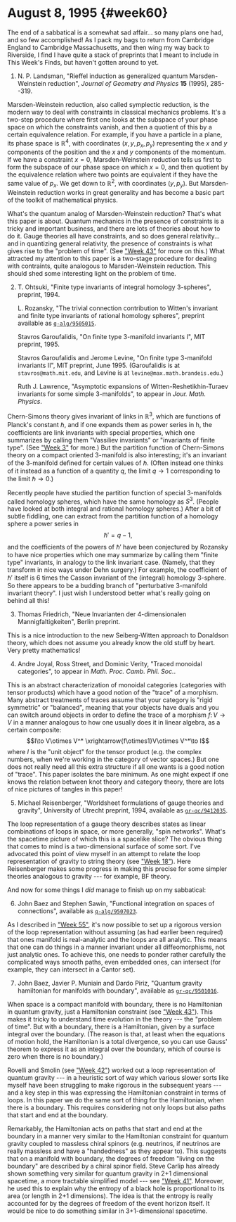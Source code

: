 # August 8, 1995 {#week60}

The end of a sabbatical is a somewhat sad affair... so many plans one
had, and so few accomplished! As I pack my bags to return from Cambridge
England to Cambridge Massachusetts, and then wing my way back to
Riverside, I find I have quite a stack of preprints that I meant to
include in This Week's Finds, but haven't gotten around to yet.

1) N. P. Landsman, "Rieffel induction as generalized quantum Marsden-Weinstein reduction", _Journal of Geometry and Physics_ **15** (1995), 285--319.

Marsden-Weinstein reduction, also called symplectic reduction, is the
modern way to deal with constraints in classical mechanics problems.
It's a two-step procedure where first one looks at the subspace of your
phase space on which the constraints vanish, and then a quotient of this
by a certain equivalence relation. For example, if you have a particle
in a plane, its phase space is $\mathbb{R}^4$, with coordinates $(x,y,p_x,p_y)$
representing the $x$ and $y$ components of the position and the $x$ and $y$
components of the momentum. If we have a constraint $x = 0$,
Marsden-Weinstein reduction tells us first to form the subspace of our
phase space on which $x = 0$, and then quotient by the equivalence
relation where two points are equivalent if they have the same value of
$p_x$. We get down to $\mathbb{R}^2$, with coordinates $(y,p_y)$. But Marsden-
Weinstein reduction works in great generality and has become a basic
part of the toolkit of mathematical physics.

What's the quantum analog of Marsden-Weinstein reduction? That's what
this paper is about. Quantum mechanics in the presence of constraints is
a tricky and important business, and there are lots of theories about
how to do it. Gauge theories all have constraints, and so does general
relativity... and in quantizing general relativity, the presence of
constraints is what gives rise to the "problem of time". (See
["Week 43"](#week43) for more on this.) What attracted my attention
to this paper is a two-stage procedure for dealing with contraints,
quite analogous to Marsden-Weinstein reduction. This should shed some
interesting light on the problem of time.

2) T. Ohtsuki, "Finite type invariants of integral homology 3-spheres", preprint, 1994.

    L. Rozansky, "The trivial connection contribution to Witten's invariant and finite type invariants of rational homology spheres", preprint available as [`q-alg/9505015`](http://xxx.lanl.gov/abs/q-alg/9504015).

    Stavros Garoufalidis, "On finite type 3-manifold invariants I", MIT preprint, 1995.

    Stavros Garoufalidis and Jerome Levine, "On finite type 3-manifold invariants II", MIT preprint, June 1995. (Garoufalidis is at `stavros@math.mit.edu`, and Levine is at `levine@max.math.brandeis.edu`.)

    Ruth J. Lawrence, "Asymptotic expansions of Witten-Reshetikhin-Turaev invariants for some simple 3-manifolds", to appear in _Jour. Math. Physics_.

Chern-Simons theory gives invariant of links in $\mathbb{R}^3$, which are
functions of Planck's constant $\hbar$, and if one expands them as power
series in h, the coefficients are link invariants with special
properties, which one summarizes by calling them "Vassiliev
invariants" or "invariants of finite type". (See
["Week 3"](#week3) for more.) But the partition function of
Chern-Simons theory on a compact oriented 3-manifold is also
interesting; it's an invariant of the 3-manifold defined for certain
values of $\hbar$. (Often instead one thinks of it instead as a function of a
quantity $q$, the limit $q \to 1$ corresponding to the limit $\hbar \to 0$.)

Recently people have studied the partition function of special
3-manifolds called homology spheres, which have the same homology as
$S^3$. (People have looked at both integral and rational homology
spheres.) After a bit of subtle fiddling, one can extract from the
partition function of a homology sphere a power series in
$$\hbar' = q - 1,$$
and the coefficients of the powers of $\hbar'$ have been conjectured by
Rozansky to have nice properties which one may summarize by calling them
"finite type" invariants, in analogy to the link invariant case.
(Namely, that they transform in nice ways under Dehn surgery.) For
example, the coefficient of $\hbar'$ itself is 6 times the Casson invariant
of the (integral) homology 3-sphere. So there appears to be a budding
branch of "perturbative 3-manifold invariant theory". I just wish I
understood better what's really going on behind all this!

3) Thomas Friedrich, "Neue Invarianten der 4-dimensionalen Mannigfaltigkeiten", Berlin preprint.

This is a nice introduction to the new Seiberg-Witten approach to
Donaldson theory, which does not assume you already know the old stuff
by heart. Very pretty mathematics!

4) Andre Joyal, Ross Street, and Dominic Verity, "Traced monoidal categories", to appear in _Math. Proc. Camb. Phil. Soc._.

This is an abstract characterization of monoidal categories (categories
with tensor products) which have a good notion of the "trace" of a
morphism. Many abstract treatments of traces assume that your category
is "rigid symmetric" or "balanced", meaning that your objects have
duals and you can switch around objects in order to define the trace of
a morphism $f\colon V \to V$ in a manner analogous to how one usually does it in
linear algebra, as a certain composite:
$$I\to V\otimes V^* \xrightarrow{f\otimes1}V\otimes V^*\to I$$
where $I$ is the "unit object" for the tensor product (e.g. the complex
numbers, when we're working in the category of vector spaces.) But one
does not really need all this extra structure if all one wants is a good
notion of "trace". This paper isolates the bare minimum. As one might
expect if one knows the relation between knot theory and category
theory, there are lots of nice pictures of tangles in this paper!

5) Michael Reisenberger, "Worldsheet formulations of gauge theories and gravity", University of Utrecht preprint, 1994, available as [`gr-qc/9412035`](http://xxx.lanl.gov/abs/gr-qc/9412035).

The loop representation of a gauge theory describes states as linear
combinations of loops in space, or more generally, "spin networks".
What's the spacetime picture of which this is a spacelike slice? The
obvious thing that comes to mind is a two-dimensional surface of some
sort. I've advocated this point of view myself in an attempt to relate
the loop representation of gravity to string theory (see
["Week 18"](#week18)). Here Reisenberger makes some progress in
making this precise for some simpler theories analogous to gravity ---
for example, BF theory.

And now for some things I *did* manage to finish up on my sabbatical:

6) John Baez and Stephen Sawin, "Functional integration on spaces of connections", available as [`q-alg/9507023`](http://xxx.lanl.gov/abs/q-alg/9507023).

As I described in ["Week 55"](#week55), it's now possible to set
up a rigorous version of the loop representation without assuming (as
had earlier been required) that ones manifold is real-analytic and the
loops are all analytic. This means that one can do things in a manner
invariant under all diffeomorphisms, not just analytic ones. To achieve
this, one needs to ponder rather carefully the complicated ways smooth
paths, even embedded ones, can intersect (for example, they can
intersect in a Cantor set).

7) John Baez, Javier P. Muniain and Dardo Piriz, "Quantum gravity hamiltonian for manifolds with boundary", available as [`gr-qc/9501016`](http://xxx.lanl.gov/abs/gr-qc/9501016).

When space is a compact manifold with boundary, there is no Hamiltonian
in quantum gravity, just a Hamiltonian constraint (see
["Week 43"](#week43)). This makes it tricky to understand time
evolution in the theory --- the "problem of time". But with a
boundary, there is a Hamiltonian, given by a surface integral over the
boundary. (The reason is that, at least when the equations of motion
hold, the Hamiltonian is a total divergence, so you can use Gauss'
theorem to express it as an integral over the boundary, which of course
is zero when there is no boundary.)

Rovelli and Smolin (see ["Week 42"](#week42)) worked out a loop
representation of quantum gravity --- in a heuristic sort of way which
various slower sorts like myself have been struggling to make rigorous
in the subsequent years --- and a key step in this was expressing the
Hamiltonian constraint in terms of loops. In this paper we do the same
sort of thing for the Hamiltonian, when there is a boundary. This
requires considering not only loops but also paths that start and end at
the boundary.

Remarkably, the Hamiltonian acts on paths that start and end at the
boundary in a manner very similar to the Hamiltonian constraint for
quantum gravity coupled to massless chiral spinors (e.g. neutrinos, if
neutrinos are really massless and have a "handedness" as they appear
to). This suggests that on a manifold with boundary, the degrees of
freedom "living on the boundary" are described by a chiral spinor
field. Steve Carlip has already shown something very similar for quantum
gravity in 2+1 dimensional spacetime, a more tractable simplified model
--- see ["Week 41"](#week41). Moreover, he used this to explain
why the entropy of a black hole is proportional to its area (or length
in 2+1 dimensions). The idea is that the entropy is really accounted for
by the degrees of freedom of the event horizon itself. It would be nice
to do something similar in 3+1-dimensional spacetime.
